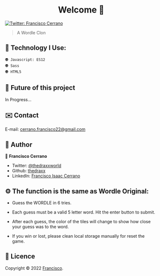 ﻿<h1 align="center"> Welcome 👋</h1>
<p>
  <a href="https://twitter.com/ThedraxxWorld" target="_blank">
    <img alt="Twitter: Francisco Cerrano" src="https://img.shields.io/twitter/follow/ThedraxxWorld.svg?style=social" />
  </a>
</p>

> A Wordle Clon </br>

## 🦁 Technology I Use: 

```
👽 Javascript: ES12
👽 Sass
👽 HTML5

```
## 🔮 Future of this project 

In Progress...

## ✉️ Contact

E-mail: cerrano.francisco22@gmail.com 

## 🤔 Author

👤 **Francisco Cerrano**

* Twitter: [@thedraxxworld](https://twitter.com/ThedraxxWorld)
* Github: [thedraxx](https://github.com/thedraxx)
* LinkedIn: [Francisco Isaac Cerrano](https://www.linkedin.com/in/cerranofrancisco/)

## ⚙️ The function is the same as Wordle Original: 

* Guess the WORDLE in 6 tries.

* Each guess must be a valid 5 letter word. Hit the enter button to submit.

* After each guess, the color of the tiles will change to show how close your guess was to the word.

* If you win or lost, please clean local storage manually for reset the game.

## 📝 Licence

Copyright © 2022 [Francisco](https://github.com/thedraxx).<br />
